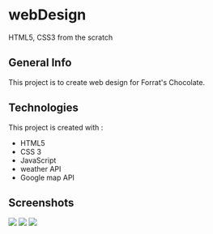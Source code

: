 # webDesign
HTML5, CSS3 from the scratch

## General Info
This project is to create web design for Forrat's Chocolate.

## Technologies
This project is created with :
* HTML5
* CSS 3
* JavaScript
* weather API
* Google map API

## Screenshots
<img src="https://user-images.githubusercontent.com/48890162/82866223-775dc980-9ef6-11ea-8314-714e23420d4e.png ">
<img src="https://user-images.githubusercontent.com/48890162/82866229-79278d00-9ef6-11ea-83db-5e79b1619de6.png ">
<img src="https://user-images.githubusercontent.com/48890162/82866356-b8ee7480-9ef6-11ea-87c9-12bf70b13d9f.png">
